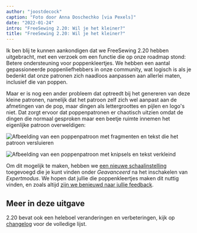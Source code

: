 ```yaml
---
author: "joostdecock"
caption: "Foto door Anna Doschechko [via Pexels]"
date: "2022-01-24"
intro: "FreeSewing 2.20: Wil je het kleiner?"
title: "FreeSewing 2.20: Wil je het kleiner?"
---
```


Ik ben blij te kunnen aankondigen dat we FreeSewing 2.20 hebben uitgebracht, met een verzoek om een functie die op onze roadmap stond: Betere ondersteuning voor poppenkleertjes. We hebben een aantal gepassioneerde poppenliefhebbers in onze community, wat logisch is als je bedenkt dat onze patronen zich naadloos aanpassen aan allerlei maten, inclusief die van poppen.

Maar er is nog een ander probleem dat optreedt bij het genereren van deze kleine patronen, namelijk dat het patroon zelf zich wel aanpast aan de afmetingen van de pop, maar dingen als lettergroottes en pijlen en logo's niet. Dat zorgt ervoor dat poppenpatronen er chaotisch uitzien omdat de dingen die normaal gesproken maar een beetje ruimte innemen het eigenlijke patroon overweldigen:

![Afbeelding van een poppenpatroon met fragmenten en tekst die het patroon versluieren](https://posts.freesewing.org/uploads/pres_scale_de0edf2cd7.png "Dit is Aaron voor een pop in 1/10-formaat in 2.19. Niet geweldig")

![Afbeelding van een poppenpatroon met knipsels en tekst verkleind](https://posts.freesewing.org/uploads/post_scale_5a422f8c73.png "Dit is dezelfde Aaron in 2.20. Zoals je kunt zien, is het veel beter")

Om dit mogelijk te maken, hebben we [een nieuwe schaalinstelling](/docs/guide/options/scale) toegevoegd die je kunt vinden onder *Geavanceerd* na het inschakelen van *Expertmodus*. We hopen dat jullie die poppenkleertjes maken dit nuttig vinden, en zoals altijd [zijn we benieuwd naar jullie feedback](https://discord.freesewing.org/).

## Meer in deze uitgave

2.20 bevat ook een heleboel veranderingen en verbeteringen, kijk op [changelog](https://github.com/freesewing/freesewing/blob/develop/CHANGELOG.md#2200-2022-01-24) voor de volledige lijst.
